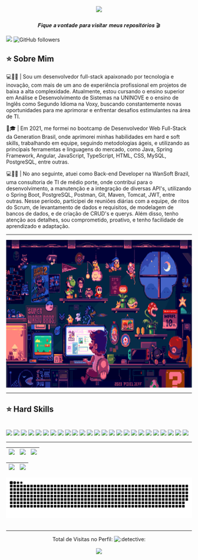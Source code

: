 <h1 align="center">
<img src="https://readme-typing-svg.herokuapp.com/?font=Righteous&size=35&center=true&vCenter=true&width=500&height=70&duration=4000&lines=Olá!+👋+seja+bem+vindo(a)!;" />
</h1>

<p align="center"> 𝑭𝒊𝒒𝒖𝒆 𝒂 𝒗𝒐𝒏𝒕𝒂𝒅𝒆 𝒑𝒂𝒓𝒂 𝒗𝒊𝒔𝒊𝒕𝒂𝒓 𝒎𝒆𝒖𝒔 𝒓𝒆𝒑𝒐𝒔𝒊𝒕𝒐́𝒓𝒊𝒐𝒔 🎬 </p>

![](https://komarev.com/ghpvc/?username=Robson-Coura&color=CC6699) ![GitHub followers](https://img.shields.io/github/followers/Robson-Coura?label=Follow&style=social)



 ## ⭐️ Sobre Mim


  <p align="left">
💻🧔🏻 | Sou um desenvolvedor full-stack apaixonado por tecnologia e inovação, com mais de um ano de experiência profissional em projetos de baixa a alta complexidade. Atualmente, estou cursando o ensino superior em Análise e Desenvolvimento de Sistemas na UNINOVE e o ensino de Inglês como Segundo Idioma na Voxy, buscando constantemente novas oportunidades para me aprimorar e enfrentar desafios estimulantes na área de TI. 

📆🎓 | Em 2021, me formei no bootcamp de Desenvolvedor Web Full-Stack da Generation Brasil, onde aprimorei minhas habilidades em hard e soft skills, trabalhando em equipe, seguindo metodologias ágeis, e utilizando as principais ferramentas e linguagens do mercado, como Java, Spring Framework, Angular, JavaScript, TypeScript, HTML, CSS, MySQL, PostgreSQL, entre outras. 

💻🤝🏻 | No ano seguinte, atuei como Back-end Developer na WanSoft Brazil, uma consultoria de TI de médio porte, onde contribuí para o desenvolvimento, a manutenção e a integração de diversas API's, utilizando o Spring Boot, PostgreSQL, Postman, Git, Maven, Tomcat, JWT, entre outras. Nesse período, participei de reuniões diárias com a equipe, de ritos do Scrum, de levantamento de dados e requisitos, de modelagem de bancos de dados, e de criação de CRUD's e querys. Além disso, tenho atenção aos detalhes, sou comprometido, proativo, e tenho facilidade de aprendizado e adaptação.
  </p>

  
---

<img src="https://github.com/Robson-Coura/Robson-Coura/blob/main/media/mario-bros-bedroom.gif" height="400" width="1500" align="center">

   ---
   ## ⭐️ Hard Skills
  
<div style="display: inline_block"><br>
  <!-- Java --> <img src="https://img.shields.io/badge/java-323330.svg?style=for-the-badge&logo=openjdk&logoColor=CC2927">
  <!-- Spring Boot --> <img src="https://img.shields.io/badge/spring-323330.svg?style=for-the-badge&logo=spring&logoColor=%236DB33F">
  <!-- IDEA Intellij --> <img src="https://img.shields.io/badge/IntelliJIDEA-323330.svg?style=for-the-badge&logo=intellij-idea&logoColor=white">
  <!-- JavaScript --> <img src="https://img.shields.io/badge/JavaScript-323330?style=for-the-badge&logo=javascript&logoColor=F7DF1E">
  <!-- TypeScript --> <img src="https://img.shields.io/badge/TypeScript-323330?style=for-the-badge&logo=typescript&logoColor=007ACC">
  <!-- Angular --> <img src="https://img.shields.io/badge/Angular-323330?style=for-the-badge&logo=angular&logoColor=CC2927">
  <!-- HTML5 --> <img src="https://img.shields.io/badge/HTML5-323330?style=for-the-badge&logo=html5&logoColor=E34F26">
  <!-- CSS3 --> <img src="https://img.shields.io/badge/CSS3-323330?style=for-the-badge&logo=css3&logoColor=1572B6">
  <!-- Node Js --> <img src="https://img.shields.io/badge/Node%20js-323330?style=for-the-badge&logo=nodedotjs&logoColor=339933">
  <!-- Nest Js --> <img src="https://img.shields.io/badge/Nestjs-323330?style=for-the-badge&logo=Nestjs&logoColor=CC2927">
  <!-- Python --> <img src="https://img.shields.io/badge/Python-323330?style=for-the-badge&logo=python&logoColor=1572B6" />
  <!-- Visual Studio Code --> <img src="https://img.shields.io/badge/Visual studio code%20-323330?style=for-the-badge&logo=Visual studio code&logoColor=8B008B">
  <!-- Docker --> <img src="https://img.shields.io/badge/Docker%20-323330?style=for-the-badge&logo=Docker&logoColor=blue">
  <!-- SQL --> <img src="https://img.shields.io/badge/Microsoft%20SQL%20Server-323330?style=for-the-badge&logo=microsoft%20sql%20server&logoColor=CC2927">
  <!-- MySQL --> <img src="https://img.shields.io/badge/MySql-323330?style=for-the-badge&logo=mysql&logoColor=blue">
  <!-- PostgreSQL --> <img src="https://img.shields.io/badge/PostgreSQL-323330?style=for-the-badge&logo=postgreSQL&logoColor=blue">
  <!-- Postman --> <img src="https://img.shields.io/badge/Postman-323330?style=for-the-badge&logo=Postman&logoColor=EF5B25">
  <!-- Insomnia --> <img src="https://img.shields.io/badge/Insomnia-323330?style=for-the-badge&logo=Insomnia&logoColor=800080">
  <!-- Json --> <img src="https://img.shields.io/badge/json-323330?style=for-the-badge&logo=json&logoColor=d3d3d3">
  <!-- Swagger --> <img src="https://img.shields.io/badge/Swagger%20-323330?style=for-the-badge&logo=Swagger&logoColor=32de84">
  <!-- Scrum --> <img src="https://img.shields.io/badge/scrum-323330?style=for-the-badge&logo=scrum&logoColor=white">
  <!-- Azure DevOps --> <img src="https://img.shields.io/badge/Azure DevOps%20-323330?style=for-the-badge&logo=Azure DevOps&logoColor=blue">
  <!-- Git --> <img src="https://img.shields.io/badge/Git-323330?style=for-the-badge&logo=Git&logoColor=CC2927">
  <!-- Git Lab --> <img src="https://img.shields.io/badge/GitLab%20-323330?style=for-the-badge&logo=GitLab&logoColor=EF5B25">
  <!-- Git Hub --> <img src="https://img.shields.io/badge/GitHub%20-323330?style=for-the-badge&logo=GitHub&logoColor=8B008B">

---

 <!-- 
theme=ocean_dark 
tokyonight: 35AFA3 Green | BF91F3 Purple | 1A1B27 Dark 
-->

| ![](http://github-profile-summary-cards.vercel.app/api/cards/stats?username=Robson-Coura&theme=tokyonight) | ![](http://github-profile-summary-cards.vercel.app/api/cards/repos-per-language?username=Robson-Coura&hide=Html&theme=tokyonight) | ![](http://github-profile-summary-cards.vercel.app/api/cards/most-commit-language?username=Robson-Coura&theme=tokyonight) |
| :-------------------------------------------------------------------------------------------------------: | :------------------------------------------------------------------------------------------------------------------------------: | :----------------------------------------------------------------------------------------------------------------------: |

| ![](http://github-profile-summary-cards.vercel.app/api/cards/profile-details?username=Robson-Coura&theme=tokyonight) | ![](https://github-readme-streak-stats.herokuapp.com/?user=Robson-Coura&theme=tokyonight&hide_border=true&date_format=M%20j%5B%2C%20Y%5D&background=1A1B27&stroke=35AFA3&ring=BF91F3&fire=BF91F3&currStreakNum=BF91F3&sideNums=BF91F3&currStreakLabel=BF91F3&sideLabels=BF91F3&dates=35AFA3) |
| :-----------------------------------------------------------------------------------------------------------------: | :-----------------------------------------------------------------------------------------------------------------------------------------------------------------------------------------------------------------------------------------------------------------------------------------: |
  </div>
   
<picture>
  <source media="(prefers-color-scheme: dark)" srcset="https://raw.githubusercontent.com/Robson-Coura/Robson-Coura/output/github-contribution-grid-snake-dark.svg">
  <source media="(prefers-color-scheme: light)" srcset="https://raw.githubusercontent.com/Robson-Coura/Robson-Coura/output/github-contribution-grid-snake.svg">
  <img alt="github contribution grid snake animation" src="https://raw.githubusercontent.com/Robson-Coura/Robson-Coura/output/github-contribution-grid-snake.svg">
</picture>
<br><br>
 
 ---
  
<p align="center"> Total de Visitas no Perfil: <img src="https://em-content.zobj.net/thumbs/120/apple/325/detective_1f575-fe0f.png" alt=":detective:" height="24" width="24" /> </p>
<p align="center"> 
   <img align="center" src="https://profile-counter.glitch.me/Robson-Coura/count.svg" />
</p>


